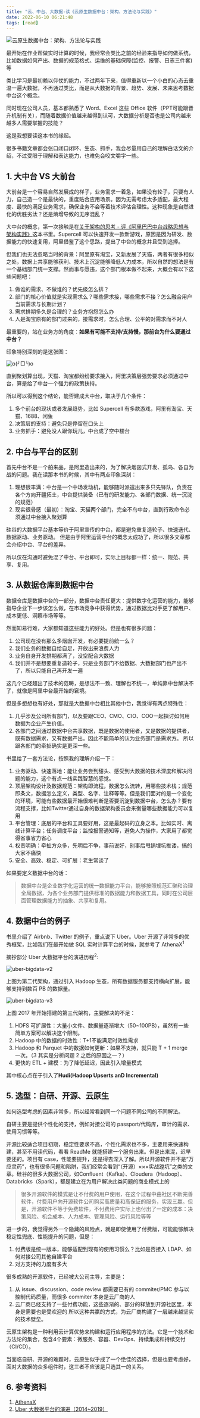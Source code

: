 ```yaml
---
title: "云、中台、大数据-读《云原生数据中台：架构、方法论与实践》"
date: 2022-06-10 06:21:48
tags: [read]
---
```


![云原生数据中台：架构、方法论与实践](https://img9.doubanio.com/lpic/s33891535.jpg)

最开始在作业帮做实时计算的时候，我经常会类比之前的经验来指导如何做系统，比如数据如何产出、数据的规范格式、运维的基础保障(监控、报警、日志三件套)等

类比学习是最初赖以仰仗的能力，不过两年下来，值得重新以一个小白的心态去重温一遍大数据，不再通过类比，而是从大数据的背景、趋势、发展、未来思考数据中台这个概念。

同时现在公司人员，基本都熟悉了 Word、Excel 这些 Office 软件（PPT可能跟晋升机制有关），而随着数据价值越来越得到认可，大数据分析是否也是公司内越来越多人需要掌握的技能？

这是我想要读这本书的缘起。

很多书籍文章都会张口闭口闭环、生态、抓手，我会尽量用自己的理解白话文的介绍，不过受限于理解和表达能力，也难免会咬文嚼字一些。

## 1. 大中台 VS 大前台

大前台是一个容易自然发展成的样子，业务需求一着急，如果没有轮子，只要有人力，自己造一个是最快的，重度贴合应用场景。因为无需考虑太多适配，最大程度、最快的满足业务需求，确保业务不会等着技术评估合理性。这种现象是自然进化的优胜劣汰？还是熵增导致的无序混乱？

大中台的概念，第一次接触是在[关于架构的思考 - 评《阿里巴巴中台战略思想与架构实践》](https://izualzhy.cn/alibaba-reading)这本书里。Supercell 可以快速开发一款新游戏，原因是因为研发、数据能力的快速复用，阿里借鉴了这个思路，提出了中台的概念并且受到追捧。

但我们也无法忽略当时的背景：阿里原有淘宝，又新发展了天猫，两者有很多相似之处，数据上共享能够获利、技术上沉淀能够降低人力成本，所以自然的想法是有一个基础部门统一支撑。然而事与愿违，这个部门根本做不起来，大概会有以下这些问题吧：

1. 做谁的需求、不做谁的？优先级怎么排？
2. 部门的核心价值就是实现需求么？哪些需求接，哪些需求不接？怎么融合用户当前需求与长期计划？
3. 需求排期多久是合理的？业务方抱怨怎么办
4. 人是淘宝原有的部门过来的，接需求时，怎么合理、公平的对需求而不对人

最重要的，站在业务方的角度：**如果有可能不支持/支持慢，那前台为什么要通过中台？**

印象特别深刻的是这张图：

![o(╯□╰)o](/assets/images/alibaba-2.jpeg)

直到聚划算出现，天猫、淘宝都纷纷要求接入，阿里决策层强势要求必须通过中台，算是给了中台一个强力的政策扶持。

所以可以得到这个结论，能否建成大中台，取决于几个条件：
1. 多个前台的现状或者发展趋势，比如 Supercell 有多款游戏，阿里有淘宝、天猫、1688、闲鱼
2. 决策层的支持：避免只是停留在口头上
3. 业务抓手：避免没人跟你玩儿，中台成了空中楼台

## 2. 中台与平台的区别

首先中台不是一个舶来品，是阿里造出来的，为了解决烟囱式开发、孤岛、各自为战的问题。我在读那本书的时候，其中有两点印象深刻：
1. 理想很丰满：中台是一个中场发动机，能够随时派遣出来多只先锋队，负责在各个方向开疆拓土，中台提供装备（已有的研发能力、各部门数据、统一沉淀的规范）
2. 现实很骨感（最初）：淘宝、天猫两个部门，完全不鸟中台，直到行政命令必须通过中台接入聚划算

硅谷的大数据平台基本等价于阿里宣传的中台，都是避免重复造轮子、快速迭代、数据驱动、业务驱动。
但是由于阿里运营中台的概念太成功了，所以很多文章都会介绍中台、平台的差异。

所以仅在沟通时避免混了中台、平台即可，实际上目标都一样：统一、规范、共享、复用。

## 3. 从数据仓库到数据中台

数据仓库是数据中台的一部分，数据中台责任更大：提供数字化运营的能力，能够指导企业下一步该怎么做，在市场竞争中获得优势，通过数据比对手更了解用户、成本更低、洞察市场等等。

然而知易行难，大家都知道这些能力的好处。但是也有很多问题：
1. 公司现在没有那么多烟囱开发，有必要提前统一么？
2. 我们业务的数据自给自足，开放出来浪费人力
3. 业务自身开发排期都满了，没空配合大数据
4. 我们并不是想要重复造轮子，只是业务部门不给数据、大数据部门也产出不了，所以只能自己再开发一遍

这几个已经超出了技术的范畴，是想法不一致、理解也不统一，单纯靠中台解决不了，就像是阿里中台最开始的窘境。

但是多想想也有好处，那就是大数据中台相比其他中台，我觉得有两点特殊性：
1. 几乎涉及公司所有部门，以及要跟CEO、CMO、CIO、COO一起探讨如何用数据为企业产生价值。
2. 各部门之间通过数据中台共享数据，既是数据的使用者，又是数据的提供者，既有数据需求，又有数据产出。因此不能简单的认为业务部门是需求方。
所以跟各部门的牵扯确实是更深一些。

书里给了一套方法论，按照我的理解介绍一下：
1. 业务驱动、快速落地：能让业务尝到甜头、感受到大数据的技术深度和解决问题的能力，这个有点一线实践智慧的感觉。
2. 顶层架构设计及数据规范：架构即流程，数据怎么流转，用哪些技术栈；规范即条文，数据怎么定义，类型、名字、注释等等。但是我们面对的是一个变化的环境，可能有些数据最开始很难判断是否要沉淀到数据中台，怎么办？要有流程支撑，比如Twitter通过自身的数据架构委员会来衡量哪些数据能力可以复用
3. 平台管理：底层的平台和工具要好用，这是最起码的立身之本。比如实时、离线计算平台；任务调度平台；监控报警通知等，避免人为操作，大家用了都觉得省事省力省心
4. 权责明确：牵扯方众多，先明后不争，事前说好，别事后甩锅埋坑推诿，搞的大家不痛快
5. 安全、高效、稳定、可扩展：老生常谈了

如果要定义数据中台的话：

> 数据中台是企业数字化运营的统一数据能力平台，能够按照规范汇聚和治理全局数据，为各个业务部门提供标准的数据能力和数据工具，同时在公司层面管理数据能力的抽象、共享和复用。

## 4. 数据中台的例子

书里介绍了 Airbnb、Twitter 的例子，重点说下 Uber。Uber 开源了非常多的优秀框架，比如我们在最开始做 SQL 实时计算平台的时候，就参考了 AthenaX<sup>1</sup>

摘抄部分 Uber 大数据平台的演进历程<sup>2</sup>:

![uber-bigdata-v2](/assets/images/uber_bigdata_platform_hadoop.png)

上图为第二代架构，通过引入 Hadoop 生态，所有数据服务都支持横向扩展，能够支持到数百 PB 的数据量。

![uber-bigdata-v3](/assets/images/uber_bigdata_platform_hudi.png)

上图 2017 年开始搭建的第三代架构，主要解决的不足：
1. HDFS 可扩展性：大量小文件、数据量逐渐增大（50~100PB），虽然有一些简单方案可以解决这个限制。
2. Hadoop 中的数据的时效性：T+1不能满足时效性需求
3. Hadoop 和 Parquet 中的数据如何更新：如果不支持，就只能 T + 1 merge 一次。（3 其实是分析问题 2 之后的原因之一？）
4. 更快的 ETL + 建模：为了降低延迟，因此引入增量模式

其中核心点在于引入了**Hudi(Hadoop Upserts anD Incremental)**

## 5. 选型：自研、开源、云原生

如何选型考虑的因素非常多，所以经常看到同一个问题不同公司的不同解法。

自研主要是提供个性化的支持，例如对接公司的 passport/代码库，审计的需求、使用习惯等等。

开源比较适合项目初期，稳定性要求不高，个性化需求也不多，主要用来快速构建，甚至不用读代码，看看 ReadMe 就能搭建一个服务出来。但是出来混，迟早要还的。项目有 case，性能要提升，还是得去深入了解。所以开源软件并不是“万应灵药”，也有很多问题和陷阱，我们经常会看到“（开源）×××实战蹚坑”之类的文章。硅谷的很多大数据公司，如Confluent（Kafka）、Cloudera（Hadoop）、Databricks（Spark），都是建立在为用户解决此类问题的商业模式上的

> 很多开源软件的模式是让不付费的用户使用，在这个过程中由社区不断完善软件，付费用户向开源软件公司购买高质量和高保证的服务，实现三赢。但是，开源软件不等于免费软件，不付费用户实际上也付出了一定的成本：决策风险、机会成本、人力成本、管理风险、运行风险等等

进一步的，我觉得另外一个隐藏的风险点，就是即使使用了付费版，可能能够解决稳定性兜底、性能提升的问题，但是：
1. 付费版是统一版本，能够适配到现有的使用习惯么？比如是否接入 LDAP、如何对接公司其他自建平台
2. 对方支持的力度有多大

很多成熟的开源软件，已经被大公司主导，主要是：
1. 从 issue、discussion、code review 都需要已有的 commiter/PMC 参与以控制代码质量，而很多 commiter 本身是云厂商的人
2. 云厂商已经支持了一些付费功能，这些逐渐的、部分的释放到开源社区里，本身是需要也是受欢迎的
所以这种共赢的方式，为云厂商构建了一层越来越坚实的技术壁垒。

云原生架构是一种利用云计算优势来构建和运行应用程序的方法。它是一个技术和方法论的集合，包含4个要素：微服务、容器、DevOps、持续集成和持续交付（CI/CD）。

当面临自研、开源的难题时，云原生似乎成了一个绝佳的选择，但是也要考虑好，面对大数据的众多组件时，这三者不应该是只选其一的关系。

## 6. 参考资料

1. [AthenaX](https://github.com/uber-archive/AthenaX)
2. [Uber 大数据平台的演进（2014~2019）](https://www.iteblog.com/archives/2557.html)
